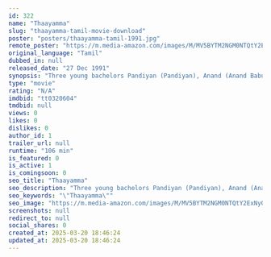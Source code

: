 ```yaml
---
id: 322
name: "Thaayamma"
slug: "thaayamma-tamil-movie-download"
poster: "posters/thaayamma-tamil-1991.jpg"
remote_poster: "https://m.media-amazon.com/images/M/MV5BYTM2NGM0NTQtY2ExNy00YTEyLWE0N2ItYTIyZDVlZDljY2FlXkEyXkFqcGdeQXVyNTM3MDMyMDQ@._V1_SX300.jpg"
original_language: "Tamil"
dubbed_in: null
released_date: "27 Dec 1991"
synopsis: "Three young bachelors Pandiyan (Pandiyan), Anand (Anand Babu) and Babu (Babu) are friends and room-mates in an apartment. One day, Pandiyan warns his friends that a parcel will arrive during his absence. The next day, Anand and Ba..."
type: "movie"
rating: "N/A"
imdbid: "tt0320604"
tmdbid: null
views: 0
likes: 0
dislikes: 0
author_id: 1
trailer_url: null
runtime: "106 min"
is_featured: 0
is_active: 1
is_comingsoon: 0
seo_title: "Thaayamma"
seo_description: "Three young bachelors Pandiyan (Pandiyan), Anand (Anand Babu) and Babu (Babu) are friends and room-mates in an apartment. One day, Pandiyan warns his friends that a parcel will arrive during his absence. The next day, Anand and Ba..."
seo_keywords: "\"Thaayamma\""
seo_image: "https://m.media-amazon.com/images/M/MV5BYTM2NGM0NTQtY2ExNy00YTEyLWE0N2ItYTIyZDVlZDljY2FlXkEyXkFqcGdeQXVyNTM3MDMyMDQ@._V1_SX300.jpg"
screenshots: null
redirect_to: null
social_shares: 0
created_at: 2025-03-20 18:46:24
updated_at: 2025-03-20 18:46:24
---
```


